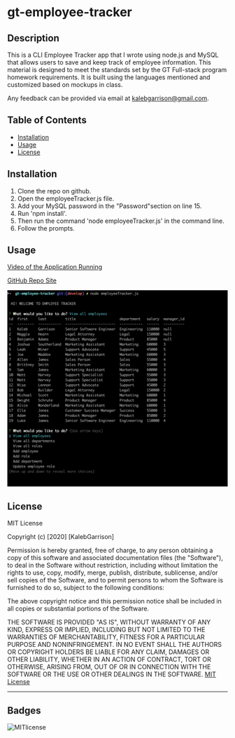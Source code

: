 # gt-employee-tracker


## Description 
This is a CLI Employee Tracker app that I wrote using node.js and MySQL that allows users to save and keep track of employee information. This material is designed to meet the standards set by the GT Full-stack program homework requirements. It is built using the languages mentioned and customized based on mockups in class. 

Any feedback can be provided via email at [kalebgarrison@gmail.com](mailto:kalebgarrison@gmail.com).


## Table of Contents 

* [Installation](#installation)
* [Usage](#usage)
* [License](#license)


## Installation

1. Clone the repo on github. 
2. Open the employeeTracker.js file. 
3. Add your MySQL password in the "Password"section on line 15.
4. Run 'npm install'.
5. Then run the command 'node employeeTracker.js' in the command line. 
6. Follow the prompts.

## Usage 

[Video of the Application Running](https://drive.google.com/file/d/1hitt5Xgr1b6usoNE6ycMgOSpZgvYGpBf/view)

[GitHub Repo Site](https://github.com/kalebgarrison/gt-note-taker)

![alt text](assets/images/tracker.png) 




## License

MIT License

Copyright (c) [2020] [KalebGarrison]

Permission is hereby granted, free of charge, to any person obtaining a copy
of this software and associated documentation files (the "Software"), to deal
in the Software without restriction, including without limitation the rights
to use, copy, modify, merge, publish, distribute, sublicense, and/or sell
copies of the Software, and to permit persons to whom the Software is
furnished to do so, subject to the following conditions:

The above copyright notice and this permission notice shall be included in all
copies or substantial portions of the Software.

THE SOFTWARE IS PROVIDED "AS IS", WITHOUT WARRANTY OF ANY KIND, EXPRESS OR
IMPLIED, INCLUDING BUT NOT LIMITED TO THE WARRANTIES OF MERCHANTABILITY,
FITNESS FOR A PARTICULAR PURPOSE AND NONINFRINGEMENT. IN NO EVENT SHALL THE
AUTHORS OR COPYRIGHT HOLDERS BE LIABLE FOR ANY CLAIM, DAMAGES OR OTHER
LIABILITY, WHETHER IN AN ACTION OF CONTRACT, TORT OR OTHERWISE, ARISING FROM,
OUT OF OR IN CONNECTION WITH THE SOFTWARE OR THE USE OR OTHER DEALINGS IN THE
SOFTWARE. [MIT License](https://choosealicense.com/licenses/mit/#)


---

## Badges

![MITlicense](https://img.shields.io/badge/license-MIT-green)
